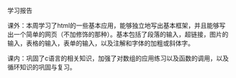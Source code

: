 学习报告

课外：本周学习了html的一些基本应用，能够独立地写出基本框架，并且能够写出一个简单的网页（不加修饰的那种）。基本包括了段落的输入，超链接，图片的输入，表格的输入，表单的输入，以及注解和字体的加粗或斜体字。

课内：巩固了c语言的相关知识，加强了对数组的应用练习以及函数的调用，以及循环知识的巩固与复习。